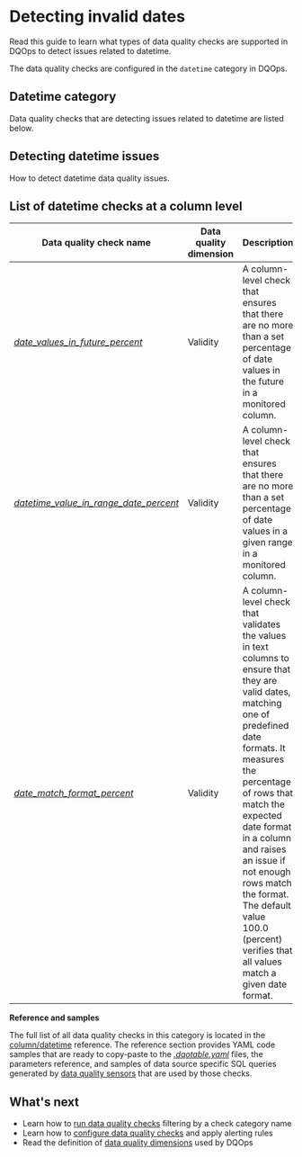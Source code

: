 # Detecting invalid dates
Read this guide to learn what types of data quality checks are supported in DQOps to detect issues related to datetime.

The data quality checks are configured in the `datetime` category in DQOps.

## Datetime category
Data quality checks that are detecting issues related to datetime are listed below.

## Detecting datetime issues
How to detect datetime data quality issues.

## List of datetime checks at a column level
| Data quality check name | Data quality dimension | Description | Standard check |
|-------------------------|------------------------|-------------|-------|
|[*date_values_in_future_percent*](../checks/column/datetime/date-values-in-future-percent.md)|Validity|A column-level check that ensures that there are no more than a set percentage of date values in the future in a monitored column.|:material-check-bold:|
|[*datetime_value_in_range_date_percent*](../checks/column/datetime/datetime-value-in-range-date-percent.md)|Validity|A column-level check that ensures that there are no more than a set percentage of date values in a given range in a monitored column.|:material-check-bold:|
|[*date_match_format_percent*](../checks/column/datetime/date-match-format-percent.md)|Validity|A column-level check that validates the values in text columns to ensure that they are valid dates, matching one of predefined date formats. It measures the percentage of rows that match the expected date format in a column and raises an issue if not enough rows match the format. The default value 100.0 (percent) verifies that all values match a given date format.|:material-check-bold:|


**Reference and samples**

The full list of all data quality checks in this category is located in the [column/datetime](../checks/column/datetime/index.md) reference.
The reference section provides YAML code samples that are ready to copy-paste to the [*.dqotable.yaml*](../reference/yaml/TableYaml.md) files,
the parameters reference, and samples of data source specific SQL queries generated by [data quality sensors](../dqo-concepts/definition-of-data-quality-sensors.md)
that are used by those checks.

## What's next
- Learn how to [run data quality checks](../dqo-concepts/running-data-quality-checks.md#targeting-a-category-of-checks) filtering by a check category name
- Learn how to [configure data quality checks](../dqo-concepts/configuring-data-quality-checks-and-rules.md) and apply alerting rules
- Read the definition of [data quality dimensions](../dqo-concepts/data-quality-dimensions.md) used by DQOps
